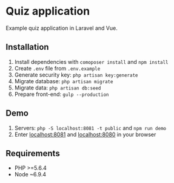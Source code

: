 # Quiz application
Example quiz application in Laravel and Vue.

## Installation
1. Install dependencies with ``comoposer install`` and ``npm install``
2. Create ``.env`` file from ``.env.example``
3. Generate security key: ``php artisan key:generate``
4. Migrate database: ``php artisan migrate``
5. Migrate data: ``php artisan db:seed``
6. Prepare front-end: ``gulp --production``

## Demo
1. Servers: ``php -S localhost:8081 -t public`` and ``npm run demo``
2. Enter [localhost:8081](http://localhost:8080) and [localhost:8080](http://localhost:8080) in your browser

## Requirements
 - PHP >=5.6.4
 - Node ~6.9.4